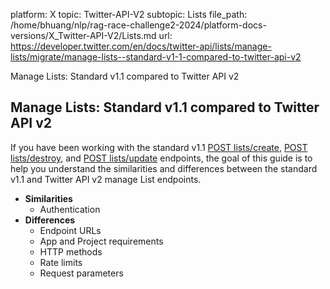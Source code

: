 platform: X
topic: Twitter-API-V2
subtopic: Lists
file_path: /home/bhuang/nlp/rag-race-challenge2-2024/platform-docs-versions/X_Twitter-API-V2/Lists.md
url: https://developer.twitter.com/en/docs/twitter-api/lists/manage-lists/migrate/manage-lists--standard-v1-1-compared-to-twitter-api-v2

Manage Lists: Standard v1.1 compared to Twitter API v2

## Manage Lists: Standard v1.1 compared to Twitter API v2

If you have been working with the standard v1.1 [POST lists/create](https://developer.twitter.com/en/docs/twitter-api/v1/accounts-and-users/create-manage-lists/api-reference/post-lists-create), [POST lists/destroy](https://developer.twitter.com/en/docs/twitter-api/v1/accounts-and-users/create-manage-lists/api-reference/post-lists-destroy), and [POST lists/update](https://developer.twitter.com/en/docs/twitter-api/v1/accounts-and-users/create-manage-lists/api-reference/post-lists-update) endpoints, the goal of this guide is to help you understand the similarities and differences between the standard v1.1 and Twitter API v2 manage List endpoints.

* **Similarities**
    * Authentication
* **Differences**
    * Endpoint URLs
    * App and Project requirements
    * HTTP methods
    * Rate limits
    * Request parameters